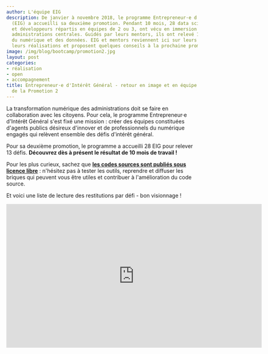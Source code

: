 ```yaml
---
author: L'équipe EIG
description: De janvier à novembre 2018, le programme Entrepreneur·e d'Intérêt Général
  (EIG) a accueilli sa deuxième promotion. Pendant 10 mois, 28 data scientists, designers
  et développeurs répartis en équipes de 2 ou 3, ont vécu en immersion dans leurs
  administrations centrales. Guidés par leurs mentors, ils ont relevé 13 défis autour
  du numérique et des données. EIG et mentors reviennent ici sur leurs défis, présentent
  leurs réalisations et proposent quelques conseils à la prochaine promotion.
image: /img/blog/bootcamp/promotion2.jpg
layout: post
categories:
- réalisation
- open
- accompagnement
title: Entrepreneur·e d'Intérêt Général - retour en image et en équipe sur les réalisations
  de la Promotion 2
---
```


La transformation numérique des administrations doit se faire en
collaboration avec les citoyens. Pour cela, le programme
Entrepreneur·e d'Intérêt Général s'est fixé une mission : créer des
équipes constituées d'agents publics désireux d'innover et de
professionnels du numérique engagés qui relèvent ensemble des défis
d'intérêt général.

Pour sa deuxième promotion, le programme a accueilli 28 EIG pour
relever 13 défis. **Découvrez dès à présent le résultat de 10 mois de
travail !**

Pour les plus curieux, sachez que [**les codes sources sont publiés
sous licence
libre**](https://github.com/topics/entrepreneur-interet-general) :
n'hésitez pas à tester les outils, reprendre et diffuser les briques
qui peuvent vous être utiles et contribuer à l'amélioration du code
source.

Et voici une liste de lecture des restitutions par défi - bon visionnage !

<center>
<iframe frameborder="0" width="672" height="378" src="https://www.dailymotion.com/embed/playlist/x65owi" allowfullscreen allow="autoplay"></iframe>
</center>
